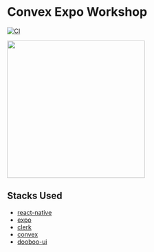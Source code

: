 # Convex Expo Workshop

[![CI](https://github.com/hyochan/convex-expo-workshop/actions/workflows/ci.yml/badge.svg)](https://github.com/hyochan/convex-expo-workshop/actions/workflows/ci.yml)

<img src="https://github.com/user-attachments/assets/e9d84081-400d-4caa-b5e2-de8ee4bef596" width="320" />

## Stacks Used

- [react-native](https://github.com/facebook/react-native)
- [expo](https://expo.dev)
- [clerk](https://github.com/clerk)
- [convex](https://github.com/get-convex)
- [dooboo-ui](https://github.com/dooboolab/dooboo-ui)